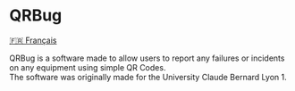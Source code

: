 # QRBug

[🇫🇷 Français](https://github.com/texcoffier/qrbug/blob/main/README_FR.md)

QRBug is a software made to allow users to report any failures or incidents on any equipment using simple QR Codes.  
The software was originally made for the University Claude Bernard Lyon 1.
